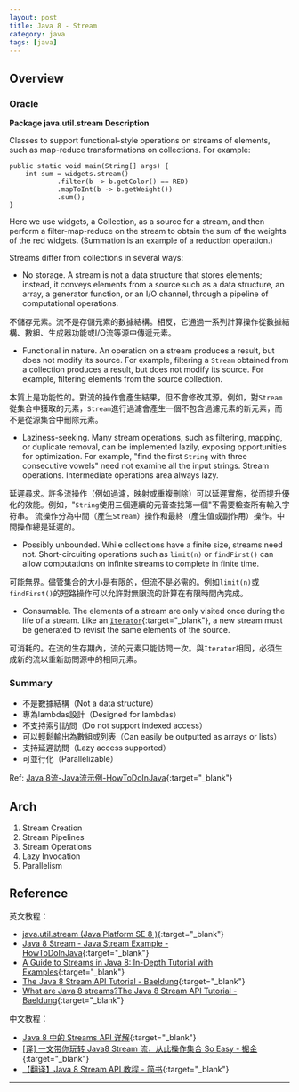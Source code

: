 ```yaml
---
layout: post
title: Java 8 - Stream
category: java
tags: [java]
---
```


## Overview

### Oracle

**Package java.util.stream Description**

Classes to support functional-style operations on streams of elements, such as map-reduce transformations on collections. 
For example:

```
public static void main(String[] args) {
    int sum = widgets.stream()
            .filter(b -> b.getColor() == RED)
            .mapToInt(b -> b.getWeight())
            .sum();
}
```

Here we use widgets, a Collection<Widget>, as a source for a stream, and then perform a filter-map-reduce on the stream 
to obtain the sum of the weights of the red widgets. (Summation is an example of a reduction operation.)

Streams differ from collections in several ways:

- No storage. A stream is not a data structure that stores elements; instead, it conveys elements from a source such as a 
data structure, an array, a generator function, or an I/O channel, through a pipeline of computational operations.

不儲存元素。流不是存儲元素的數據結構。相反，它通過一系列計算操作從數據結構、數組、生成器功能或I/O流等源中傳遞元素。

- Functional in nature. An operation on a stream produces a result, but does not modify its source. For example, filtering 
a `Stream` obtained from a collection produces a result, but does not modify its source. For example, filtering 
elements from the source collection.

本質上是功能性的。對流的操作會產生結果，但不會修改其源。例如，對`Stream`從集合中獲取的元素，`Stream`進行過濾會產生一個不包含過濾元素的新元素，而不是從源集合中刪除元素。

- Laziness-seeking. Many stream operations, such as filtering, mapping, or duplicate removal, can be implemented 
lazily, exposing opportunities for optimization. For example, "find the first `String` with three consecutive vowels" need 
not examine all the input strings. Stream operations. Intermediate operations area always lazy.

延遲尋求。許多流操作（例如過濾，映射或重複刪除）可以延遲實施，從而提升優化的效能。例如，"`String`使用三個連續的元音查找第一個"不需要檢查所有輸入字符串。
流操作分為中間（產生`Stream`）操作和最終（產生值或副作用）操作。中間操作總是延遲的。

- Possibly unbounded. While collections have a finite size, streams need not. Short-circuiting operations such as 
`limit(n)` or `findFirst()` can allow computations on infinite streams to complete in finite time.

可能無界。儘管集合的大小是有限的，但流不是必需的。例如`limit(n)`或`findFirst()`的短路操作可以允許對無限流的計算在有限時間內完成。

- Consumable. The elements of a stream are only visited once during the life of a stream. Like an [`Iterator`](https://docs.oracle.com/javase/8/docs/api/java/util/Iterator.html){:target="_blank"}, a new 
stream must be generated to revisit the same elements of the source.

可消耗的。在流的生存期內，流的元素只能訪問一次。與`Iterator`相同，必須生成新的流以重新訪問源中的相同元素。

### Summary

- 不是數據結構（Not a data structure）
- 專為lambdas設計（Designed for lambdas）
- 不支持索引訪問（Do not support indexed access）
- 可以輕鬆輸出為數組或列表（Can easily be outputted as arrays or lists）
- 支持延遲訪問（Lazy access supported）
- 可並行化（Parallelizable）

Ref: [Java 8流-Java流示例-HowToDoInJava](https://howtodoinjava.com/java8/java-streams-by-examples/#ways_to_build_streams){:target="_blank"}

## Arch

1. Stream Creation
1. Stream Pipelines
1. Stream Operations
1. Lazy Invocation
1. Parallelism

## Reference

英文教程：
- [java.util.stream (Java Platform SE 8 )](https://docs.oracle.com/javase/8/docs/api/java/util/stream/package-summary.html){:target="_blank"}
- [Java 8 Stream - Java Stream Example - HowToDoInJava](https://howtodoinjava.com/java8/java-streams-by-examples/){:target="_blank"}
- [A Guide to Streams in Java 8: In-Depth Tutorial with Examples](https://stackify.com/streams-guide-java-8/){:target="_blank"}
- [The Java 8 Stream API Tutorial - Baeldung](https://www.baeldung.com/java-8-streams){:target="_blank"}
- [What are Java 8 streams?The Java 8 Stream API Tutorial - Baeldung](https://www.logicbig.com/tutorials/core-java-tutorial/java-util-stream/stream-api-intro.html){:target="_blank"}

中文教程：
- [Java 8 中的 Streams API 详解](https://www.ibm.com/developerworks/cn/java/j-lo-java8streamapi/index.html){:target="_blank"}
- [[译] 一文带你玩转 Java8 Stream 流，从此操作集合 So Easy - 掘金](https://juejin.im/post/5cc124a95188252d891d00f2){:target="_blank"}
- [【翻译】Java 8 Stream API 教程 - 简书](https://www.jianshu.com/p/b464487ff844){:target="_blank"}

---
